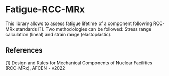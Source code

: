 # Fatigue-RCC-MRx

This library allows to assess fatigue lifetime of a component following RCC-MRx standards [1]. Two methodologies can be followed: Stress range calculation (lineal) and strain range (elastoplastic). 

## References

[1] Design and Rules for Mechanical Components of Nuclear Facilities (RCC-MRx), AFCEN - v2022
